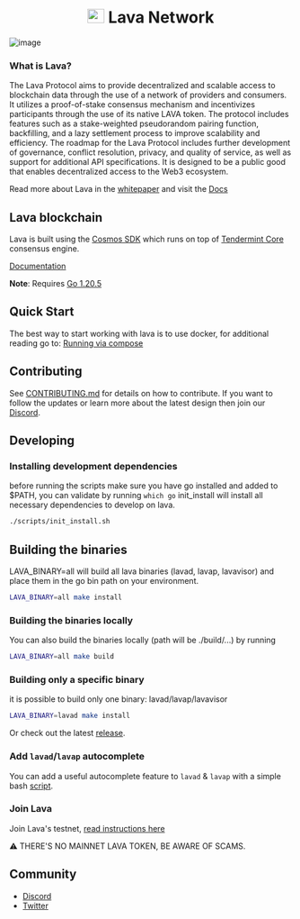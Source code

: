 <!--
parent:
  order: false
-->

<div align="center">
  <h1> <img src="https://user-images.githubusercontent.com/2770565/223762290-44afc792-8ad4-4dbb-b2c2-532780d6c5de.png" alt="Logo" width="30" height="25"> Lava Network  </h1>
</div>

![image](https://user-images.githubusercontent.com/2770565/203528359-dced4d06-f020-4b6a-bb5f-319124924689.png)

### What is Lava?

The Lava Protocol aims to provide decentralized and scalable access to blockchain data through the use of a network of providers and consumers. It utilizes a proof-of-stake consensus mechanism and incentivizes participants through the use of its native LAVA token. The protocol includes features such as a stake-weighted pseudorandom pairing function, backfilling, and a lazy settlement process to improve scalability and efficiency. The roadmap for the Lava Protocol includes further development of governance, conflict resolution, privacy, and quality of service, as well as support for additional API specifications. It is designed to be a public good that enables decentralized access to the Web3 ecosystem.

Read more about Lava in the [whitepaper](http://lavanet.xyz/whitepaper) and visit the [Docs](https://docs.lavanet.xyz?utm_source=github.com&utm_medium=github&utm_campaign=readme)

## Lava blockchain

Lava is built using the [Cosmos SDK](https://github.com/cosmos/cosmos-sdk/) which runs on top of [Tendermint Core](https://github.com/tendermint/tendermint) consensus engine.

[Documentation](x/README.md)

**Note**: Requires [Go 1.20.5](https://golang.org/dl/)

## Quick Start
 
The best way to start working with lava is to use docker, for additional reading go to:
[Running via compose](docker/README.md)

## Contributing

See [CONTRIBUTING.md](./CONTRIBUTING.md) for details on how to contribute. If you want to follow the updates or learn more about the latest design then join our [Discord](https://discord.gg/lavanetxyz).

## Developing 

### Installing development dependencies

before running the scripts make sure you have go installed and added to $PATH, you can validate by running `which go`
init_install will install all necessary dependencies to develop on lava.

```bash
./scripts/init_install.sh
```

## Building the binaries

LAVA_BINARY=all will build all lava binaries (lavad, lavap, lavavisor) and place them in the go bin path on your environment.

```bash
LAVA_BINARY=all make install
```

### Building the binaries locally

You can also build the binaries locally (path will be ./build/...) by running

```bash
LAVA_BINARY=all make build
```

### Building only a specific binary

it is possible to build only one binary: lavad/lavap/lavavisor

```bash
LAVA_BINARY=lavad make install
```

Or check out the latest [release](https://github.com/lavanet/lava/releases).

### Add `lavad`/`lavap` autocomplete

You can add a useful autocomplete feature to `lavad` & `lavap` with a simple bash [script](https://github.com/lavanet/lava/blob/main/scripts/lava_auto_completion_install.sh).

### Join Lava

Join Lava's testnet, [read instructions here](https://docs.lavanet.xyz/testnet?utm_source=github.com&utm_medium=github&utm_campaign=readme)

⚠️ THERE'S NO MAINNET LAVA TOKEN, BE AWARE OF SCAMS.

## Community

- [Discord](https://discord.gg/lavanetxyz)
- [Twitter](https://twitter.com/lavanetxyz)
